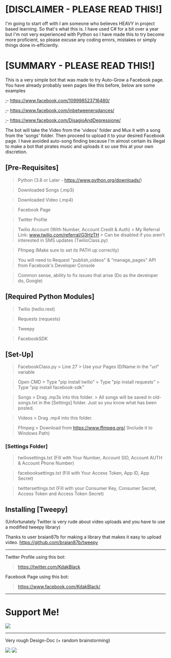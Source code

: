 # [DISCLAIMER - PLEASE READ THIS!]

I'm going to start off with I am someone who believes HEAVY in project based learning. So that's what this is. I have
used C# for a bit over a year but I'm not very experienced with Python so I have made this to try become more proficient,
so please excuse any coding errors, mistakes or simply things done in-efficiently.

# [SUMMARY - PLEASE READ THIS!]

This is a very simple bot that was made to try Auto-Grow a Facebook page. You have already probably seen pages like
this before, below are some examples

;- https://www.facebook.com/109998523716480/

;- https://www.facebook.com/inbetweenersdances/

;- https://www.facebook.com/DisagioAndDepressione/

The bot will take the Video from the 'videos' folder and Mux it with a song from the 'songs' folder. Then proceed to
upload it to your desired Facebook page. I have avoided auto-song finding because I'm almost certain its illegal to make
a bot that pirates music and uploads it so use this at your own discretion.

## [Pre-Requisites]
> Python (3.8 or Later - https://www.python.org/downloads/)

> Downloaded Songs (.mp3)

> Downloaded Video (.mp4)

> Facebook Page

> Twitter Profile

> Twilio Account (With Number, Account Credit & Auth)
    > My Referral Link: www.twilio.com/referral/G3HzTH
    > Can be disabled if you aren't interested in SMS updates (TwilioClass.py)
   
> Ffmpeg (Make sure to set its PATH up correctly)

> You will need to Request "publish_videos" & "manage_pages" API from Facebook's Developer Console

> Common sense, ability to fix issues that arise (Do as the developer do, Google)

## [Required Python Modules]
> Twilio (twilio.rest)

> Requests (requests)

> Tweepy

> FacebookSDK

## [Set-Up]
> FacebookClass.py
    > Line 27
        > Use your Pages ID/Name in the "url" variable
        
> Open CMD
    > Type "pip install twilio"
    > Type "pip install requests"
    > Type "pip install facebook-sdk"

> Songs
    > Drag .mp3s into this folder.
        > All songs will be saved in old-songs.txt in the [Settings] folder. Just so you know what has been posted.

> Videos
    > Drag .mp4 into this folder.

> Ffmpeg
    > Download from https://www.ffmpeg.org/
        (Include it to Windows Path)

### [Settings Folder]
> twiliosettings.txt (Fill with Your Number, Account SID, Account AUTH & Account Phone Number)

> facebooksettings.txt (Fill with Your Access Token, App ID, App Secret)        

> twittersettings.txt (Fill with your Consumer Key, Consumer Secret, Access Token and Access Token Secret)


## Installing [Tweepy] 

(Unfortunately Twitter is very rude about video uploads and you have to use a modified tweepy library)

Thanks to user braian87b for making a library that makes it easy to upload video. https://github.com/braian87b/tweepy

---

Twitter Profile using this bot:

> https://twitter.com/KdakBlack

Facebook Page using this bot:

> https://www.facebook.com/KdakBlack/

---- 

# Support Me!
<a href="https://ko-fi.com/cainn" target="_blank"><img src="https://i.ibb.co/RTGhSsz/coffee.png"></a>

----

Very rough Design-Doc (+ random brainstorming)

<img src="https://i.ibb.co/HB6fHSq/design.jpg">
<img src="https://i.ibb.co/0VV3zfZ/design2.jpg">


